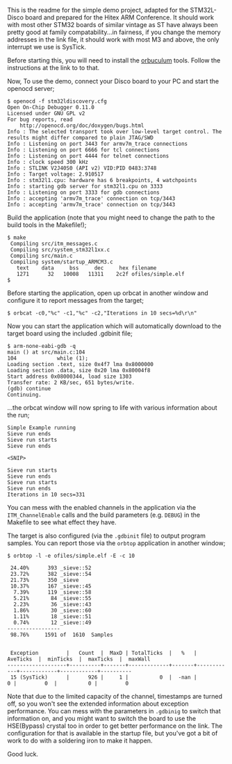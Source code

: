This is the readme for the simple demo project, adapted for the STM32L-Disco board and prepared for the Hitex ARM Conference.  It should work with most other STM32 boards of similar vintage as ST have always been pretty good at family compatability...in fairness, if you change the memory addresses in the link file, it should work with most M3 and above, the only interrupt we use is SysTick.

Before starting this, you will need to install the [orbuculum](https://github.com/orbcode/orbuculum) tools. Follow the instructions at the link to to that.

Now, To use the demo, connect your Disco board to your PC and start the openocd server;

```
$ openocd -f stm32ldiscovery.cfg
Open On-Chip Debugger 0.11.0
Licensed under GNU GPL v2
For bug reports, read
	http://openocd.org/doc/doxygen/bugs.html
Info : The selected transport took over low-level target control. The results might differ compared to plain JTAG/SWD
Info : Listening on port 3443 for armv7m_trace connections
Info : Listening on port 6666 for tcl connections
Info : Listening on port 4444 for telnet connections
Info : clock speed 300 kHz
Info : STLINK V2J40S0 (API v2) VID:PID 0483:3748
Info : Target voltage: 2.910517
Info : stm32l1.cpu: hardware has 6 breakpoints, 4 watchpoints
Info : starting gdb server for stm32l1.cpu on 3333
Info : Listening on port 3333 for gdb connections
Info : accepting 'armv7m_trace' connection on tcp/3443
Info : accepting 'armv7m_trace' connection on tcp/3443
```

Build the application (note that you might need to change the path to the build tools in the Makefile!);

```
$ make
 Compiling src/itm_messages.c
 Compiling src/system_stm32l1xx.c
 Compiling src/main.c
 Compiling system/startup_ARMCM3.c
   text	   data	    bss	    dec	    hex	filename
   1271	     32	  10008	  11311	   2c2f	ofiles/simple.elf
$
```

Before starting the application, open up orbcat in another window and configure it to report messages from the target;

```
$ orbcat -c0,"%c" -c1,"%c" -c2,"Iterations in 10 secs=%d\r\n"
```

Now you can start the application which will automatically download to the target board using the included .gdbinit file;

```
$ arm-none-eabi-gdb -q
main () at src/main.c:104
104	            while (1);
Loading section .text, size 0x4f7 lma 0x8000000
Loading section .data, size 0x20 lma 0x80004f8
Start address 0x08000344, load size 1303
Transfer rate: 2 KB/sec, 651 bytes/write.
(gdb) continue
Continuing.
```

...the orbcat window will now spring to life with various information about the run;

```
Simple Example running
Sieve run ends
Sieve run starts
Sieve run ends

<SNIP>

Sieve run starts
Sieve run ends
Sieve run starts
Sieve run ends
Iterations in 10 secs=331
```

You can mess with the enabled channels in the application via the `ITM_ChannelEnable` calls and the build parameters (e.g. `DEBUG`) in the Makefile to see what effect they have.

The target is also configured (via the `.gdbinit` file) to output program samples. You can report those via the `orbtop` application in another window;

```
$ orbtop -l -e ofiles/simple.elf -E -c 10

 24.40%      393 _sieve::52
 23.72%      382 _sieve::54
 21.73%      350 _sieve
 10.37%      167 _sieve::45
  7.39%      119 _sieve::58
  5.21%       84 _sieve::55
  2.23%       36 _sieve::43
  1.86%       30 _sieve::60
  1.11%       18 _sieve::51
  0.74%       12 _sieve::49
-----------------
 98.76%     1591 of  1610  Samples


 Exception         |   Count  |  MaxD | TotalTicks  |   %   |  AveTicks  |  minTicks  |  maxTicks  |  maxWall 
-------------------+----------+-------+-------------+-------+------------+------------+------------+----------
 15 (SysTick)      |      926 |     1 |          0  |  -nan |          0 |         0  |          0 |         0
```

Note that due to the limited capacity of the channel, timestamps are turned off, so you won't see the extended information about exception performance. You can mess with the parameters in `.gdbinig` to switch that information on, and you might want to switch the board to use the HSE(Bypass) crystal too in order to get better performance on the link.  The configuration for that is available in the startup file, but you've got a bit of work to do with a soldering iron to make it happen.

Good luck.

